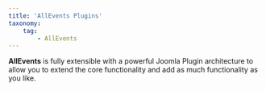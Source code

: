```yaml
---
title: 'AllEvents Plugins'
taxonomy:
    tag:
        - AllEvents
---
```


**AllEvents** is fully extensible with a powerful Joomla Plugin architecture to allow you to extend the core functionality and add as much functionality as you like.

